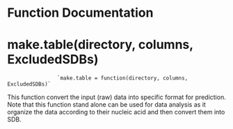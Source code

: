 # Function Documentation
# make.table(directory, columns, ExcludedSDBs)
                    `make.table = function(directory, columns, ExcludedSDBs)`
This function convert the input (raw) data into specific format for prediction. Note that this function stand alone can be used for data analysis as it organize the data according to their nucleic acid and then convert them into SDB. 
